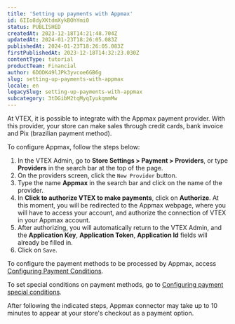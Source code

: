 ```yaml
---
title: 'Setting up payments with Appmax'
id: 6IIo8dyXKtdmXykBOhYmi0
status: PUBLISHED
createdAt: 2023-12-18T14:21:48.704Z
updatedAt: 2024-01-23T18:26:05.083Z
publishedAt: 2024-01-23T18:26:05.083Z
firstPublishedAt: 2023-12-18T14:32:23.030Z
contentType: tutorial
productTeam: Financial
author: 6DODK49lJPk3yvcoe6GB6g
slug: setting-up-payments-with-appmax
locale: en
legacySlug: setting-up-payments-with-appmax
subcategory: 3tDGibM2tqMyqIyukqmmMw
---
```


At VTEX, it is possible to integrate with the Appmax payment provider. With this provider, your store can make sales through credit cards, bank invoice and Pix (brazilian payment method).

To configure Appmax, follow the steps below:

1. In the VTEX Admin, go to __Store Settings > Payment > Providers__, or type __Providers__ in the search bar at the top of the page.
2. On the providers screen, click the `New Provider` button.
3. Type the name __Appmax__ in the search bar and click on the name of the provider.
4. In __Click to authorize VTEX to make payments__, click on __Authorize__. At this moment, you will be redirected to the Appmax webpage, where you will have to access your account, and authorize the connection of VTEX in your Appmax account.
5. After authorizing, you will automatically return to the VTEX Admin, and the __Application Key__, __Application Token__, __Application Id__ fields will already be filled in.
6. Click on `Save`.

To configure the payment methods to be processed by Appmax, access [Configuring Payment Conditions](https://help.vtex.com/en/tutorial/how-to-configure-payment-conditions--tutorials_455#).

To set special conditions on payment methods, go to [Configuring payment special conditions](https://help.vtex.com/en/tutorial/special-conditions--tutorials_456#).

After following the indicated steps, Appmax connector may take up to 10 minutes to appear at your store's checkout as a payment option.
